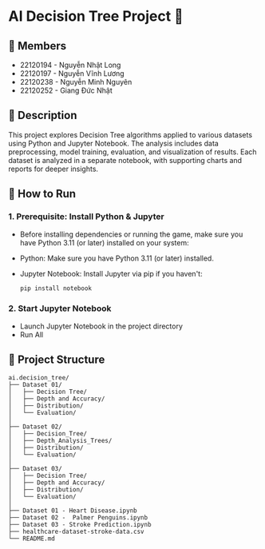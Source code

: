 # AI Decision Tree Project 🌳

## 👥 Members
- 22120194 - Nguyễn Nhật Long
- 22120197 - Nguyễn Vĩnh Lương
- 22120238 - Nguyễn Minh Nguyên
- 22120252 - Giang Đức Nhật

## 📜 Description
This project explores Decision Tree algorithms applied to various datasets using Python and Jupyter Notebook. The analysis includes data preprocessing, model training, evaluation, and visualization of results. Each dataset is analyzed in a separate notebook, with supporting charts and reports for deeper insights.

## 🚀 How to Run
### 1. Prerequisite: Install Python & Jupyter

- Before installing dependencies or running the game, make sure you have Python 3.11 (or later) installed on your system:

- Python: Make sure you have Python 3.11 (or later) installed.
- Jupyter Notebook: Install Jupyter via pip if you haven't:
     ```bash
    pip install notebook
     ```

### 2. Start Jupyter Notebook
- Launch Jupyter Notebook in the project directory
- Run All

## 📁 Project Structure
```
ai.decision_tree/
├── Dataset 01/
│   ├── Decision Tree/           
│   ├── Depth and Accuracy/     
│   ├── Distribution/           
│   └── Evaluation/              
│
├── Dataset 02/
│   ├── Decision_Tree/
│   ├── Depth_Analysis_Trees/
│   ├── Distribution/
│   └── Evaluation/
│
├── Dataset 03/
│   ├── Decision Tree/
│   ├── Depth and Accuracy/
│   ├── Distribution/
│   └── Evaluation/
│
├── Dataset 01 - Heart Disease.ipynb     
├── Dataset 02 -  Palmer Penguins.ipynb  
├── Dataset 03 - Stroke Prediction.ipynb  
├── healthcare-dataset-stroke-data.csv   
└── README.md                           
```
